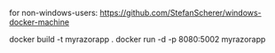 for non-windows-users: https://github.com/StefanScherer/windows-docker-machine

docker build -t myrazorapp .
docker run -d -p 8080:5002 myrazorapp
